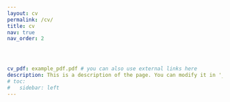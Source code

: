 ```yaml
---
layout: cv
permalink: /cv/
title: cv
nav: true
nav_order: 2




cv_pdf: example_pdf.pdf # you can also use external links here
description: This is a description of the page. You can modify it in '_pages/cv.md'. You can also change or remove the top pdf download button.
# toc:
#   sidebar: left
---
```

